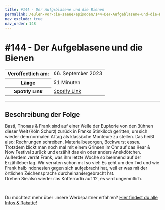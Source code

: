 ```yaml
---
title: #144 - Der Aufgeblasene und die Bienen
permalink: /eulen-vor-die-saeue/episoden/144-Der-Aufgeblasene-und-die-Bienen
nav_exclude: true
nav_order: 148
---
```


# #144 - Der Aufgeblasene und die Bienen
<table class="resp-table dcf-table dcf-table-responsive dcf-table-bordered dcf-table-striped dcf-w-100%">
                    <tbody>
                        <tr>
                            <th scope="row">Veröffentlich am:</th>
                            <td data-label="Veröffentlich am:">06. September 2023</td>
                        </tr>
                        <tr>
                            <th scope="row">Länge </th>
                            <td data-label="Länge ">51 Minuten</td>
                        </tr><tr>
                                <th scope="row">Spotify Link</th>
                                <td data-label="Spotify Link"><a href="https://open.spotify.com/episode/5v5ckYbHNL7Xy5ByX0fbeP">Spotify Link</a></td>
                            </tr></tbody>
                </table>

***

## Beschreibung der Folge

<div>
<p>Basti, Thomas &amp; Frank sind auf einer Welle der Euphorie von den Bühnen dieser Welt (Köln Schurz) zurück in Franks Stinkiloch geritten, um sich wieder dem normalen Alltag als klassische Monteure zu stellen. Das heißt also: Rechnungen schreiben, Material besorgen, Bockwurst essen. Trotzdem blickt man noch mal mit einem Grinsen im Ohr auf das Hear &amp; Now Festival zurück und erzählt das ein oder andere Anekdötchen.<br/>Außerdem verrät Frank, was ihm letzte Woche so brennend auf der Erzählleber lag. Wir verraten schon mal so viel: Es geht um den Tod und wie Frank halb Indonesien gegen sich aufgebracht hat, weil er was mit der örtlichen Zeichensprache durcheinandergebracht hat. <br/>Drehen Sie also wieder das Kofferradio auf 12, es wird ungemütlich.</p><br/><p>Du möchtest mehr über unsere Werbepartner erfahren? <a href="https://linktr.ee/EulenvordieSaeue" rel="nofollow">Hier findest du alle Infos &amp; Rabatte!</a></p>  
</div>

